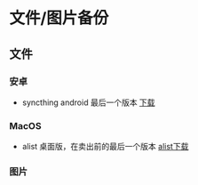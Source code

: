 # 文件/图片备份
## 文件
### 安卓
- syncthing android 最后一个版本
  [下载](android/syncthing.apk)
### MacOS
- alist 桌面版，在卖出前的最后一个版本
  [alist下载](https://github.com/xigaohu123/file_backup/releases/download/25.06.12/alist-desktop_3.40.0_aarch64.dmg)
### 图片
